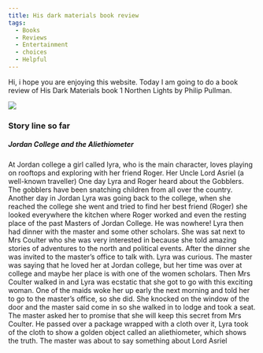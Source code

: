 ```yaml
---
title: His dark materials book review
tags: 
  - Books
  - Reviews
  - Entertainment
  - choices
  - Helpful
---
```

Hi, i hope you are enjoying this website. Today I am going to do a book review of His Dark Materials book 1 Northen Lights by Philip Pullman.


<div class='row'>
  <div class='col-4'>
    <div class="card mb-3">
    <img class="card-img-top" src="https://images-na.ssl-images-amazon.com/images/I/81gINJEuyUL.jpg"/>
<!--       <div class="card-body bg-light"> -->
<!--         <div class="card-text"> -->
<!--             Northen Lights by philip Pullman. -->
<!--         </div> -->
<!--       </div> -->
  </div>
</div>


### Story line so far

##### Jordan College and the Aliethiometer

At Jordan college a girl called lyra, who is the main character, loves playing on rooftops and exploring with her friend Roger. Her Uncle Lord Asriel (a well-known traveller) One day Lyra and Roger heard about the Gobblers. The gobblers have been snatching children from all over the country. Another day in Jordan Lyra was going back to the college, when she reached the college she went and tried to find her best friend (Roger) she looked everywhere the kitchen where Roger worked and even the resting place of the past Masters of Jordan College. He was nowhere! Lyra then had dinner with the master and some other scholars. She was sat next to Mrs Coulter who she was very interested in because she told amazing stories of adventures to the north and political events. After the dinner she was invited to the master’s office to talk with. Lyra was curious. The master was saying that he loved her at Jordan college, but her time was over at college and maybe her place is with one of the women scholars. Then Mrs Coulter walked in and Lyra was ecstatic that she got to go with this exciting woman. One of the maids woke her up early the next morning and told her to go to the master’s office, so she did. She knocked on the window of the door and the master said come in so she walked in to lodge and took a seat. The master asked her to promise that she will keep this secret from Mrs Coulter. He passed over a package wrapped with a cloth over it, Lyra took of the cloth to show a golden object called an aliethiometer, which shows the truth. The master was about to say something about Lord Asriel
